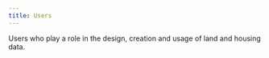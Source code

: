 ```yaml
---
title: Users
---
```


Users who play a role in the design, creation and usage of land and housing data.
